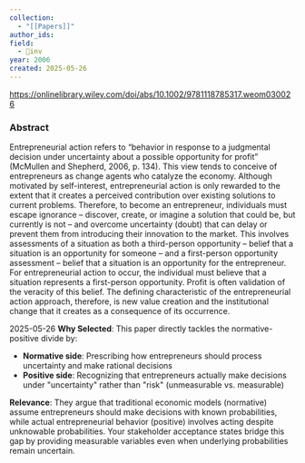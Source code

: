 ```yaml
---
collection:
  - "[[Papers]]"
author_ids:
field:
  - 🐢inv
year: 2006
created: 2025-05-26
---
```


https://onlinelibrary.wiley.com/doi/abs/10.1002/9781118785317.weom030026

### Abstract

Entrepreneurial action refers to “behavior in response to a judgmental decision under uncertainty about a possible opportunity for profit” (McMullen and Shepherd, 2006, p. 134). This view tends to conceive of entrepreneurs as change agents who catalyze the economy. Although motivated by self-interest, entrepreneurial action is only rewarded to the extent that it creates a perceived contribution over existing solutions to current problems. Therefore, to become an entrepreneur, individuals must escape ignorance – discover, create, or imagine a solution that could be, but currently is not – and overcome uncertainty (doubt) that can delay or prevent them from introducing their innovation to the market. This involves assessments of a situation as both a third-person opportunity – belief that a situation is an opportunity for someone – and a first-person opportunity assessment – belief that a situation is an opportunity for the entrepreneur. For entrepreneurial action to occur, the individual must believe that a situation represents a first-person opportunity. Profit is often validation of the veracity of this belief. The defining characteristic of the entrepreneurial action approach, therefore, is new value creation and the institutional change that it creates as a consequence of its occurrence.


2025-05-26
**Why Selected**: This paper directly tackles the normative-positive divide by:

- **Normative side**: Prescribing how entrepreneurs should process uncertainty and make rational decisions
- **Positive side**: Recognizing that entrepreneurs actually make decisions under "uncertainty" rather than "risk" (unmeasurable vs. measurable)

**Relevance**: They argue that traditional economic models (normative) assume entrepreneurs should make decisions with known probabilities, while actual entrepreneurial behavior (positive) involves acting despite unknowable probabilities. Your stakeholder acceptance states bridge this gap by providing measurable variables even when underlying probabilities remain uncertain.